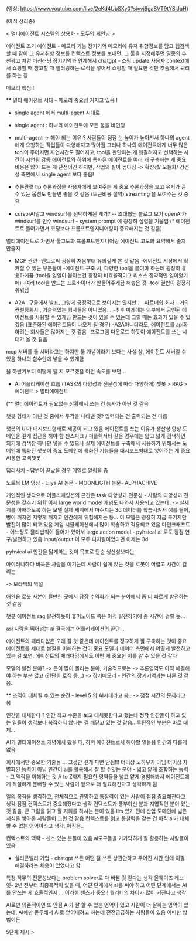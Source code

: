 (영상: https://www.youtube.com/live/2eKd4UbSXy0?si=vj8gaSVT9tYSlJqH)

(아직 정리중) 

< 멀티에이전트 시스템의 상용화 - 모두의 케인님 > 

에이전트 초기 
에이전트 - 메모리 기능 
장기기억 메모리에 유저 취향정보를 담고 
웹검색할 때 같이 그 유저취향 정보를 컨텍스트 정보를 보내면, 그 툴을 지정해주면 
일종의 추천광고 처럼 머신러닝
장기기억과 연계해서 
chatgpt - 쇼핑 update 
사용자 context에서 쇼핑할 때 참고할 때 필터링하는 로직을 넣어서 
쇼핑할 때 필요한 것만 추출해서 쿼리를 하는 등 

메모리 핵심!! 

 
** 멀티 에이전트 시대 - 메모리 중요성 커지고 있음 !

* single agent 에서 multi-agent 시대로 
- single agent : 하나의 에이전트에 모든 툴을 바인딩 

* multi-agent 
-> 해야 되는 이유 ? 사람들이 점점 눈 높이가 높아져서 하나의 agent에게 요청하는 작업들이 다양해지고 많아짐 
그러나 하나의 에이전트에게 너무 많은 tool이 주어지면 지연시간도 길어지고, tool을 판단하는 게 헷갈려지고 선택하는 시간이 지연됨 
감동 에이전트와 하위에 특화된 에이전트를 여러 개 구축하는 게 중요 
비용은 많이 드는 게 단점이긴 하지만, 작업의 질이 높아짐 
-> 확장성/ 모듈화/ 강건성 측면에서 single agent 보다 좋음! 

* 추론관련 tip 
추론과정을 사용자에게 보여주는 게 중요 
추론과정을 보고 유저가 끌 수 있는 옵션도 만들면 좋을 것 같음 (토큰비용 절약) 
streaming 을 보여주는 것 중요
 
* cursorAI말고 windsurf를 선택하게된 계기? -- 조대협님 블로그 보기 
openAI가 windsurf를 인수 
windsurf - system prompt 에 굉장히 심혈을 기울임 
(* 에이전트로 들어가면서 코딩보다 프롬프트엔지니어링이 중요해지는 것 같음) 

멀티에이전트로 가면서 
툴고도화
프롬프트엔지니어링
에이전트 고도화 
요약해서 줄지 안줄지 

* MCP 관련 
-엔트로픽 굉장히 처음부터 유의깊게 본 것 같음
-에이전트 시장에서 확 커질 수 있는 부분들이
-에이전트 구축 시, 다양한 tool을 붙여야 하는데 굉장히 유용하게끔 
(tool을 일일이 붙이는건 굉장히 비효율적이고 리소스 집약적인 일이었기에) 
-여러 tool을 만드는 프로바이더가 만들어주게끔 해놓은 것 
-tool 결합이 굉장히 쉬워짐 

* A2A 
-구글에서 발표, 그렇게 긍정적으로 보이지는 않지만...
-파트너쉽 회사 - 거의 컨설팅회사 , 기술력있는 회사들은 아니었음... 
-추후 미래에는 외부에서 공인된 에이전트를 사용할 수 있게끔 만드는 것이 있을 수 있는데 그럴 때는 효과가 있을 수 있겠음 
(표준화된 에이전트들이 나오게 될 경우) 
-A2A아니더라도, 에이전트를 api화 하려는 회사들은 많아지는 것 같음 
-프로그램 다운로드 하듯이 에이전트를 쓰는 시대가 올 것 같음 

mcp 서버를 툴 서버라고는 하지만 툴 개념이라기 보다는 사실 상, 에이전트 서버일 수 있음 
하나의 함수안에 넣을 수 있게끔 

올 하반기부터 어떻게 될 지 모르겠음 
이런 속도를 보면... 

* AI 어플리케이션 흐름 (TASK의 다양성과 전문성에 따라 다양하게) 
챗봇 > RAG > 에이전트 > 멀티에이전트 

(** 멀티에이전트가 필요없는 상황에서 쓰는 건 능사가 아닌 것 같음 

챗봇 형태가 아닌 것 중에서 두각을 나타낸 것? 
입력되는 건 
출력되는 건 다름 

챗봇의 UI가 대시보드형태로 제공이 되고 있음 
에이전트를 쓰는 이유가 생산성 향상 
도메인을 깊게 접근을 해야 함 
젠스파크 / 퍼플렉서티 같은 경우에는 얇고 넓게 검색하면 되기에 검색창 하나만 넣을 수 있으나
실제 에이전트를 구축해서 사용하기 위해서는 도메인에 특화된 챗봇이 중요
도메인에 특화된 기능들을 대시보드형태로 넣어주는 게 중요 
AI통한 고객챗봇 - 

딥리서치 - 답변이 끝났을 경우 메일로 알림을 줌 



노트북 LM 
영상 - Lilys AI 
논문 - MOONLIGTH
논문- ALPHACHIVE 

개인적인 생각으로 
어플리케잉션의 근간은 
task 다양성과 전문성 - 사람의 다양성과 전문성을 갖추기 위함 
이제 large world model 개념도 나와서 사용되고 있는데, 
-> 실세계를 이해하도록 하는 모델 
실제 세계에서 마주치는 3d 데이터를 학습시켜서 
예를 들어, 병이 깨지면 저렇게 깨지고 인간에게 위험해지는 등...
이 모델은 굉장히 지금 초기지만 발전이 많이 되고 있음 
게임 시뮬레이션에서 많이 학습하고 적용되고 있음 
마인크래프트 - 어느정도 물리법칙이 들어가 있어서 
large action model - pyhsical ai 로도 점점 연구/발전하고 있음 
input/output 이 모두 디지털이었다면 이제는 3d

pyhsical ai 
인간을 닮게하는 것이 목표로 
단순 생산성보다는 

아이러니하다 
바둑은 사람을 이기는데 
사람이 쉽게 앉는 것을 로봇이 어렵고 시간이 걸리는 

-> 모라백의 역설 

애완용 로봇 
자본이 될만한 곳에서 당장 수익화가 되는 분야에서 좀 더 빠르게 발전하는 것 같음 

챗봇 에이전트 rag 발전하듯이 
휴머노이드 쪽은 아직 발전하기에 좀 시간이 걸릴 듯...

asi 
사람을 뛰어넘는 ai 
결국에는 어플리케이션의 끝단 ... 

에이전트의 패러다임은 오래 갈 것 같은데
에이전트를 정교하게 잘 구축하는 것이 중요 
에이전트를 제대로 본질을 이해하는 것이 중요
모델과 데이터 측면에서 어떻게 발전하고 있는 걸 보면, 에이전트의 패러다임에서도 어떤 게 중요한 지를 알 수 있을 것 같다 

모델의 발전 분야? 
-> 돈이 많이 몰리는 분야, 기술적으로는 
-> 추론영역도 아직 해결해야 하는 부분 많고 (간단한 로직 등...)
-> 장기메모리 - 인간의 장기기억과는 다른 것 같음.. 


** 조직이 대체될 수 있는 순간 - level 5 의 AI시대라고 봄..
-> 점점 시간의 문제라고 봄 

인간을 대체한다 ? 
인간 최고 수준을 보고 대체못한다고 했는데
정작 인간들이 하고 있는 일들이 생각보다 복잡하지 않다는 걸 깨닫고 있는 것 같음..
루틴적인 부분은 바로 대체...

AI가 멀티에이전트 개념에서 봤을 때, 하위 에이전트로서 해야할 일들음 인간과 다를게 없음 

회사에서만 중요한 기술들 ... 그것만 깊게 파면 안됨!!!
더이상 노하우가 아님
더이상 차별화된 능력이 아님 
인간이 ai를 활용해서 잘 할 수잇는 분야 - 넓고 얉게 조합하는 능력 - 그 맥락을 이해하는 것 
A to Z까지 필요한 영역들을 넓고 얕게 경험해봐서 
에이전트에게 적절하게 분배할 수 있는 사람이 앞으로 더 필요해진다고 생각하게 됨 

일의 목적을 생각하고, 전체적으로 관망하고 통찰력이 있는 사람이 점점 중요해진다고 생각 
점점 컨텍스트가 중요해졌다고 생각 
컨텍스트가 풍부하신 분과 지엽적인 분이 있는 것 같음. 큰 그림을 읽고 잘 지휘를 하시는 분이 있음 
llm 있기 전에 산업 도메인에 넓은 지식을 쌓아온 사람들이 그런 것 같음 
컨텍스트를 읽고 통찰력을 갖는 건 아직 ai가 대체할 수 없는 영역이라고 생각..아직은..

컨텍스트의 맥락 - 센스 있는 분들이 있음 
ai도구들을 기가막히게 잘 활용하는 사람들이 있음 

* 실리콘밸리 기업 - chatgpt 쓰든 어떤 걸 쓰든 상관안하고 주어진 시간 안에 이걸 해결하라는 채용이 있었다고 함 

특정 직무의 전문성보다는 problem solver로 다 바뀔 것 같다는 생각 
올웨이즈 레브잇- 2년 전부터 
최종목적이 있을 때, 어떤 단계에서 ai를 써야 하고 어떤 단계에서는 AI를 안쓰는 게 효율적인지 ... 
이러한 센스가 중요 ! 
퀄리티의 차이가 많이 커진다고 생각 

AI로만 의존적이면 또 안됨 
AI가 잘 할 수 있는 영역이 있고 사람이 더 잘하는 영역이 있는데, 
AI에만 몯두해서 AI로 얻어내려고 하는데 전전긍긍하는 사람들이 있음 
어떠한 방법이든 

5단계 제시 > 

